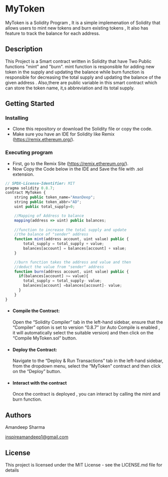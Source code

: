 # MyToken
MyToken is a Solidity Program , It is a simple implemenation of Solidity that allows users to mint new tokens and burn existing tokens , It also has feature to track the balance for each address.


## Description

This Project is  a Smart contract written in Solidity that have Two Public functions  "mint" and "burn". mint function is responsible for adding new token in the supply and updating the balance while burn function is responsible for decreasing the total supply and updating the balance of the given address . Also,there are public variable in this smart contract which can store the token name, it,s abbreviation and its total supply.

## Getting Started

### Installing

* Clone this repository or download the Solidity file or copy the code.
* Make sure you have an IDE for Solidity like Remix (https://remix.ethereum.org/).

### Executing program

* First, go to the Remix Site (https://remix.ethereum.org/).
* Now Copy the Code below in the IDE and Save the file with .sol extension.
  
```javascript
// SPDX-License-Identifier: MIT
pragma solidity 0.8.7;
contract MyToken {
    string public token_name="AmanDeep";
    string public token_abbr="AD";
    uint public total_supply=0;      

    //Mapping of Address to balance
    mapping(address => uint) public balances;  
    
    //function to increase the total supply and update 
    //the balance of "sender" address
    function mint(address account, uint value) public {
        total_supply = total_supply + value;          
        balances[account] = balances[account] + value;   
    }

    //burn function takes the address and value and then
    //deduct the value from "sender" address
    function burn(address account, uint value) public {
      if(balances[account] >= value){
        total_supply = total_supply- value;          
        balances[account] =balances[account]- value;    
      }  
    }
}
```
* #### Compile the Contract:
    Open the “Solidity Compiler” tab in the left-hand sidebar, ensure that the “Compiler” option is set to version “0.8.7” (or Auto Compile is enabled , it will 
    automatically select the suitable version) and then click on the “Compile MyToken.sol” button.
* #### Deploy the Contract:
    Navigate to the “Deploy & Run Transactions” tab in the left-hand sidebar, from the dropdown menu, select the “MyToken” contract and then click on the “Deploy” button.
* #### Interact with the contract
    Once the contract is deployed , you can interact by calling the mint and burn function.


## Authors

Amandeep Sharma

inspireamandeep1@gmail.com

## License

This project is licensed under the MIT License - see the LICENSE.md file for details
